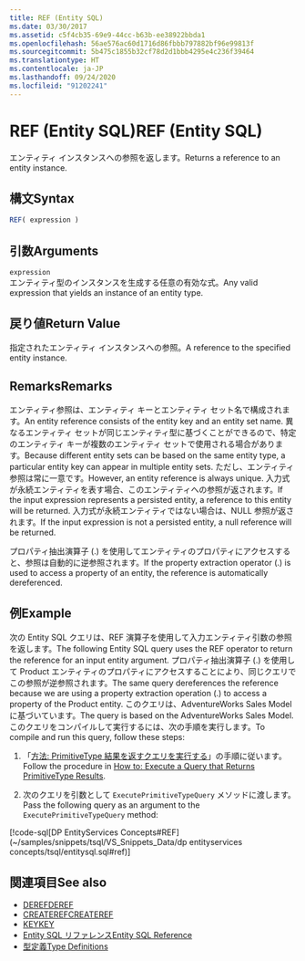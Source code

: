 ```yaml
---
title: REF (Entity SQL)
ms.date: 03/30/2017
ms.assetid: c5f4cb35-69e9-44cc-b63b-ee38922bbda1
ms.openlocfilehash: 56ae576ac60d1716d86fbbb797882bf96e99813f
ms.sourcegitcommit: 5b475c1855b32cf78d2d1bbb4295e4c236f39464
ms.translationtype: HT
ms.contentlocale: ja-JP
ms.lasthandoff: 09/24/2020
ms.locfileid: "91202241"
---
```

# <a name="ref-entity-sql"></a><span data-ttu-id="e110d-102">REF (Entity SQL)</span><span class="sxs-lookup"><span data-stu-id="e110d-102">REF (Entity SQL)</span></span>

<span data-ttu-id="e110d-103">エンティティ インスタンスへの参照を返します。</span><span class="sxs-lookup"><span data-stu-id="e110d-103">Returns a reference to an entity instance.</span></span>  
  
## <a name="syntax"></a><span data-ttu-id="e110d-104">構文</span><span class="sxs-lookup"><span data-stu-id="e110d-104">Syntax</span></span>  
  
```sql  
REF( expression )
```  
  
## <a name="arguments"></a><span data-ttu-id="e110d-105">引数</span><span class="sxs-lookup"><span data-stu-id="e110d-105">Arguments</span></span>  

 `expression`  
 <span data-ttu-id="e110d-106">エンティティ型のインスタンスを生成する任意の有効な式。</span><span class="sxs-lookup"><span data-stu-id="e110d-106">Any valid expression that yields an instance of an entity type.</span></span>  
  
## <a name="return-value"></a><span data-ttu-id="e110d-107">戻り値</span><span class="sxs-lookup"><span data-stu-id="e110d-107">Return Value</span></span>  

 <span data-ttu-id="e110d-108">指定されたエンティティ インスタンスへの参照。</span><span class="sxs-lookup"><span data-stu-id="e110d-108">A reference to the specified entity instance.</span></span>  
  
## <a name="remarks"></a><span data-ttu-id="e110d-109">Remarks</span><span class="sxs-lookup"><span data-stu-id="e110d-109">Remarks</span></span>  

 <span data-ttu-id="e110d-110">エンティティ参照は、エンティティ キーとエンティティ セット名で構成されます。</span><span class="sxs-lookup"><span data-stu-id="e110d-110">An entity reference consists of the entity key and an entity set name.</span></span> <span data-ttu-id="e110d-111">異なるエンティティ セットが同じエンティティ型に基づくことができるので、特定のエンティティ キーが複数のエンティティ セットで使用される場合があります。</span><span class="sxs-lookup"><span data-stu-id="e110d-111">Because different entity sets can be based on the same entity type, a particular entity key can appear in multiple entity sets.</span></span> <span data-ttu-id="e110d-112">ただし、エンティティ参照は常に一意です。</span><span class="sxs-lookup"><span data-stu-id="e110d-112">However, an entity reference is always unique.</span></span> <span data-ttu-id="e110d-113">入力式が永続エンティティを表す場合、このエンティティへの参照が返されます。</span><span class="sxs-lookup"><span data-stu-id="e110d-113">If the input expression represents a persisted entity, a reference to this entity will be returned.</span></span> <span data-ttu-id="e110d-114">入力式が永続エンティティではない場合は、NULL 参照が返されます。</span><span class="sxs-lookup"><span data-stu-id="e110d-114">If the input expression is not a persisted entity, a null reference will be returned.</span></span>  
  
 <span data-ttu-id="e110d-115">プロパティ抽出演算子 (.) を使用してエンティティのプロパティにアクセスすると、参照は自動的に逆参照されます。</span><span class="sxs-lookup"><span data-stu-id="e110d-115">If the property extraction operator (.) is used to access a property of an entity, the reference is automatically dereferenced.</span></span>  
  
## <a name="example"></a><span data-ttu-id="e110d-116">例</span><span class="sxs-lookup"><span data-stu-id="e110d-116">Example</span></span>  

 <span data-ttu-id="e110d-117">次の Entity SQL クエリは、REF 演算子を使用して入力エンティティ引数の参照を返します。</span><span class="sxs-lookup"><span data-stu-id="e110d-117">The following Entity SQL query uses the REF operator to return the reference for an input entity argument.</span></span> <span data-ttu-id="e110d-118">プロパティ抽出演算子 (.) を使用して Product エンティティのプロパティにアクセスすることにより、同じクエリでこの参照が逆参照されます。</span><span class="sxs-lookup"><span data-stu-id="e110d-118">The same query dereferences the reference because we are using a property extraction operation (.) to access a property of the Product entity.</span></span> <span data-ttu-id="e110d-119">このクエリは、AdventureWorks Sales Model に基づいています。</span><span class="sxs-lookup"><span data-stu-id="e110d-119">The query is based on the AdventureWorks Sales Model.</span></span> <span data-ttu-id="e110d-120">このクエリをコンパイルして実行するには、次の手順を実行します。</span><span class="sxs-lookup"><span data-stu-id="e110d-120">To compile and run this query, follow these steps:</span></span>  
  
1. <span data-ttu-id="e110d-121">「[方法: PrimitiveType 結果を返すクエリを実行する](../how-to-execute-a-query-that-returns-primitivetype-results.md)」の手順に従います。</span><span class="sxs-lookup"><span data-stu-id="e110d-121">Follow the procedure in [How to: Execute a Query that Returns PrimitiveType Results](../how-to-execute-a-query-that-returns-primitivetype-results.md).</span></span>  
  
2. <span data-ttu-id="e110d-122">次のクエリを引数として `ExecutePrimitiveTypeQuery` メソッドに渡します。</span><span class="sxs-lookup"><span data-stu-id="e110d-122">Pass the following query as an argument to the `ExecutePrimitiveTypeQuery` method:</span></span>  
  
 [!code-sql[DP EntityServices Concepts#REF](~/samples/snippets/tsql/VS_Snippets_Data/dp entityservices concepts/tsql/entitysql.sql#ref)]  
  
## <a name="see-also"></a><span data-ttu-id="e110d-123">関連項目</span><span class="sxs-lookup"><span data-stu-id="e110d-123">See also</span></span>

- [<span data-ttu-id="e110d-124">DEREF</span><span class="sxs-lookup"><span data-stu-id="e110d-124">DEREF</span></span>](deref-entity-sql.md)
- [<span data-ttu-id="e110d-125">CREATEREF</span><span class="sxs-lookup"><span data-stu-id="e110d-125">CREATEREF</span></span>](createref-entity-sql.md)
- [<span data-ttu-id="e110d-126">KEY</span><span class="sxs-lookup"><span data-stu-id="e110d-126">KEY</span></span>](key-entity-sql.md)
- [<span data-ttu-id="e110d-127">Entity SQL リファレンス</span><span class="sxs-lookup"><span data-stu-id="e110d-127">Entity SQL Reference</span></span>](entity-sql-reference.md)
- [<span data-ttu-id="e110d-128">型定義</span><span class="sxs-lookup"><span data-stu-id="e110d-128">Type Definitions</span></span>](type-definitions-entity-sql.md)
